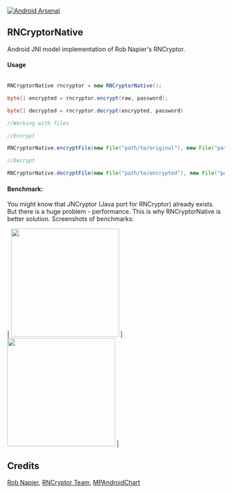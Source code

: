 [![Android Arsenal](https://img.shields.io/badge/Android%20Arsenal-RNCryptorNative-green.svg?style=true)](https://android-arsenal.com/details/1/3643)

## RNCryptorNative

Android JNI model implementation of Rob Napier's RNCryptor.


#### Usage

  ```java
  
RNCryptorNative rncryptor = new RNCryptorNative();

byte[] encrypted = rncryptor.encrypt(raw, password);

byte[] decrypted = rncryptor.decrypt(encrypted, password)

//Working with files

//Encrypt

RNCryptorNative.encryptFile(new File("path/to/original"), new File("path/to/encrypted"), "password");

//Decrypt

RNCryptorNative.decryptFile(new File("path/to/encrypted"), new File("path/to/decrypted"), "password");
  ```
  
#### Benchmark:

You might know that JNCryptor (Java port for RNCryptor) already exists. But there is a huge problem - performance. This is why RNCryptorNative is better solution. Screenshots of benchmarks: 

| <img src="screenshots/1.png" width="250"/> | <img src="screenshots/25.png" width="250"/> |
  
## Credits

[Rob Napier](https://github.com/rnapier), [RNCryptor Team](https://github.com/RNCryptor), [MPAndroidChart](https://github.com/PhilJay/MPAndroidChart)
